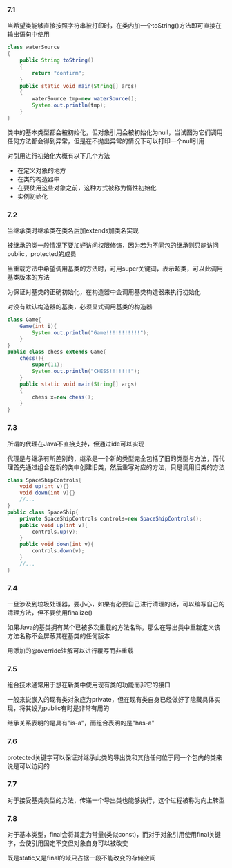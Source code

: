 ### 7.1

当希望类能够直接按照字符串被打印时，在类内加一个toString()方法即可直接在输出语句中使用
``` Java
class waterSource
{
    public String toString()
    {
        return "confirm";
    }
    public static void main(String[] args)
    {
        waterSource tmp=new waterSource();
        System.out.println(tmp);
    }
}
```
类中的基本类型都会被初始化，但对象引用会被初始化为null，当试图为它们调用任何方法都会得到异常，但是在不抛出异常的情况下可以打印一个null引用

对引用进行初始化大概有以下几个方法

* 在定义对象的地方
* 在类的构造器中
* 在要使用这些对象之前，这种方式被称为惰性初始化
* 实例初始化

### 7.2

当继承类时继承类在类名后加extends加类名实现

被继承的类一般情况下要加好访问权限修饰，因为若为不同包的继承则只能访问public，protected的成员

当重载方法中希望调用基类的方法时，可用super关键词，表示超类，可以此调用基类版本的方法

为保证对基类的正确初始化，在构造器中会调用基类构造器来执行初始化

对没有默认构造器的基类，必须显式调用基类的构造器
```Java
class Game{
    Game(int i){
        System.out.println("Game!!!!!!!!!!!");
    }
}
public class chess extends Game{
    chess(){
        super(11);
        System.out.println("CHESS!!!!!!!");
    }
    public static void main(String[] args)
    {
        chess x=new chess();
    }
}
```
### 7.3

所谓的代理在Java不直接支持，但通过ide可以实现

代理是与继承有所差别的，继承是一个新的类型完全包括了旧的类型与方法，而代理首先通过组合在新的类中创建旧类，然后重写对应的方法，只是调用旧类的方法
```Java
class SpaceShipControls{
    void up(int v){}
    void down(int v){}
    //...
}
public class SpaceShip{
    private SpaceShipControls controls=new SpaceShipControls();
    public void up(int v){
        controls.up(v);
    }
    public void down(int v){
        controls.down(v);
    }
    //...
}
```
### 7.4

一旦涉及到垃圾处理器，要小心，如果有必要自己进行清理的话，可以编写自己的清理方法，但不要使用finalize()

如果Java的基类拥有某个已被多次重载的方法名称，那么在导出类中重新定义该方法名称不会屏蔽其在基类的任何版本

用添加的@override注解可以进行覆写而非重载

### 7.5

组合技术通常用于想在新类中使用现有类的功能而非它的接口

一般来说嵌入的现有类对象应为private，但在现有类自身已经做好了隐藏具体实现，将其设为public有时是非常有用的

继承关系表明的是具有"is-a"，而组合表明的是"has-a"

### 7.6

protected关键字可以保证对继承此类的导出类和其他任何位于同一个包内的类来说是可以访问的

### 7.7

对于接受基类类型的方法，传递一个导出类也能够执行，这个过程被称为向上转型

### 7.8

对于基本类型，final会将其定为常量(类似const)，而对于对象引用使用final关键字，会使引用固定不变但对象自身可以被改变

既是static又是final的域只占据一段不能改变的存储空间